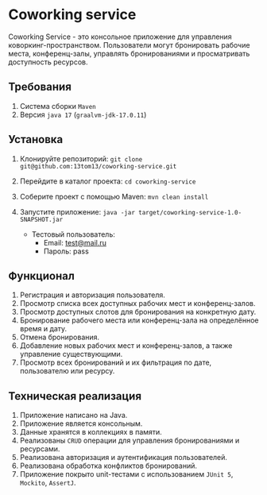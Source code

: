 # Coworking service

Coworking Service - это консольное приложение для управления коворкинг-пространством. 
Пользователи могут бронировать рабочие места, конференц-залы, управлять бронированиями и просматривать доступность ресурсов.

## Требования

1. Система сборки `Maven`
2. Версия `java 17` (`graalvm-jdk-17.0.11`)

## Установка

1. Клонируйте репозиторий: `git clone git@github.com:13tom13/coworking-service.git`
2. Перейдите в каталог проекта: `cd coworking-service`
3. Соберите проект с помощью Maven: `mvn clean install`
4. Запустите приложение: `java -jar target/coworking-service-1.0-SNAPSHOT.jar`

   - Тестовый пользователь:
      - Email: test@mail.ru
      - Пароль: pass

## Функционал

1. Регистрация и авторизация пользователя.
2. Просмотр списка всех доступных рабочих мест и конференц-залов.
3. Просмотр доступных слотов для бронирования на конкретную дату.
4. Бронирование рабочего места или конференц-зала на определённое время и дату.
5. Отмена бронирования.
6. Добавление новых рабочих мест и конференц-залов, а также управление существующими.
7. Просмотр всех бронирований и их фильтрация по дате, пользователю или ресурсу.

## Техническая реализация

1. Приложение написано на Java.
2. Приложение является консольным.
3. Данные хранятся в коллекциях в памяти.
4. Реализованы `CRUD` операции для управления бронированиями и ресурсами.
5. Реализована авторизация и аутентификация пользователей.
6. Реализована обработка конфликтов бронирований.
7. Приложение покрыто unit-тестами с использованием `JUnit 5`, `Mockito`, `AssertJ`.